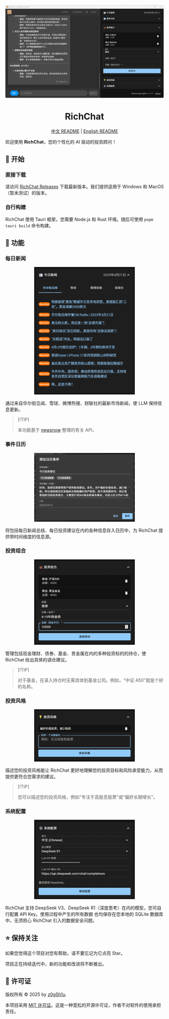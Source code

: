 <div align="center">

<p align="center">
    <img src="docs/zhcn/screenshot.png" width="600" />
</p>

# RichChat

<p align="center">
    <a href="README-CN.md">中文 README</a> | <a href="README.md">English README</a>
</p>

</div>

欢迎使用 **RichChat**，您的个性化的 AI 驱动的投资顾问！

## 🌝 开始

### 直接下载

请访问 [RichChat Releases](https://github.com/z0gSh1u/richchat/releases) 下载最新版本。我们提供适用于 Windows 和 MacOS（暂未测试）的版本。

### 自行构建

RichChat 使用 Tauri 框架，您需要 Node.js 和 Rust 环境。随后可使用 `pnpm tauri build` 命令构建。

## 🔮 功能

### 每日新闻

<p align="center">
    <img src="docs/zhcn/news-today.png" width="320" />
</p>

通过来自华尔街见闻、雪球、微博热搜、财联社的最新市场新闻，使 LLM 保持信息更新。

> \[!TIP]
>
> 本功能基于 [newsnow](https://github.com/ourongxing/newsnow) 整理的有关 API。

### 事件日历

<p align="center">
    <img src="docs/zhcn/add-to-calendar.png" width="320" />
</p>

将包括每日新闻总结、每日投资建议在内的各种信息存入日历中，为 RichChat 提供带时间维度的信息源。

### 投资组合

<p align="center">
    <img src="docs/zhcn/portfolio.png" width="320" />
</p>

管理包括现金理财、债券、基金、贵金属在内的多种投资标的的持仓，使 RichChat 给出具体的调仓建议。

> \[!TIP]
>
> 对于基金，在录入持仓时无需具体到基金公司。例如，“中证 A50”就是个好的名称。

### 投资风格

<p align="center">
    <img src="docs/zhcn/investment-style.png" width="320" />
</p>

描述您的投资风格能让 RichChat 更好地理解您的投资目标和风险承受能力，从而提供更符合您需求的建议。

> \[!TIP]
>
> 您可以描述您的投资风格，例如“专注于高股息股票”或“偏好长期增长”。

### 系统配置

<p align="center">
    <img src="docs/zhcn/configuration.png" width="320" />
</p>

RichChat 支持 DeepSeek V3、DeepSeek R1（深度思考）在内的模型，您可自行配置 API Key。使用过程中产生的所有数据
也均保存在您本地的 SQLite 数据库中，无须担心 RichChat 引入的数据安全问题。

## ⭐ 保持关注

如果您觉得这个项目对您有帮助，请不要忘记为它点亮 Star。

项目正在持续迭代中，新的功能和改进将不断推出。

## 📜 许可证

版权所有 © 2025 by [z0gSh1u](https://github.com/z0gSh1u).

本项目采用 [MIT 许可证](LICENSE)。这是一种宽松的开源许可证，作者不对软件的使用承担责任。
